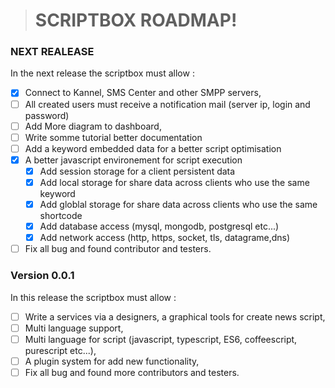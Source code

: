 > # SCRIPTBOX ROADMAP!


### NEXT REALEASE

In the next release the scriptbox must allow :
- [x] Connect to Kannel, SMS Center and other SMPP servers,
- [ ] All created users must receive a notification mail (server ip, login and password)
- [ ] Add More diagram to dashboard,
- [ ] Write somme tutorial better documentation
- [ ] Add a keyword embedded data for a better script optimisation
- [x] A better javascript environement for script execution
  - [x] Add session storage for a client  persistent data
  - [x] Add local storage for share data across clients who use the same keyword
  - [x] Add globlal storage for share data across clients who use the same shortcode
  - [x] Add database access (mysql, mongodb, postgresql etc...)
  - [x] Add network access (http, https, socket, tls, datagrame,dns)
- [ ] Fix all bug and found contributor and testers.

### Version 0.0.1

In this release the scriptbox must allow :
- [ ] Write a services via a designers, a graphical tools for create news script,
- [ ] Multi language support,
- [ ] Multi language for script (javascript, typescript, ES6, coffeescript, purescript etc...),
- [ ] A plugin system for add new functionality,
- [ ] Fix all bug and found more contributors and testers.
